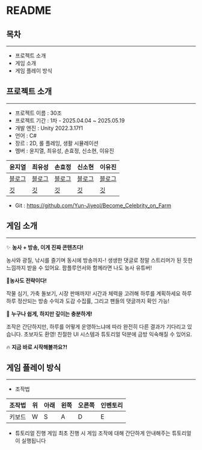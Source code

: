 # README

## 목차

---

- 프로젝트 소개
- 게임 소개
- 게임 플레이 방식

## 프로젝트 소개

---

- 프로젝트 이름 : 30조
- 프로젝트 기간 : 1차 - 2025.04.04 ~ 2025.05.19
- 개발 엔진 : Unity 2022.3.17f1
- 언어 : C#
- 장르 :  2D, 롤 플레잉, 생활 시뮬레이션
- 멤버 : 윤지열, 최유성, 손효정, 신소현, 이유진

| 윤지열 | 최유성 | 손효정 | 신소현 | 이유진 |
| --- | --- | --- | --- | --- |
| [블로그](https://velog.io/@yunssi/posts) | [블로그](https://sin-dev200.tistory.com/) | [블로그](https://fociend.tistory.com/) | [블로그](https://velog.io/@slj506/posts) | [블로그](https://velog.io/@yjyj713/posts) |
| [깃](https://github.com/Yun-Jiyeol) | [깃](https://github.com/000SIN) | [깃](https://github.com/hyojeong0509) | [깃](https://github.com/S-SoHyun) | [깃](https://github.com/yjyj713) |
- Git : https://github.com/Yun-Jiyeol/Become_Celebrity_on_Farm

## 게임 소개

---

✨ **농사 + 방송, 이게 진짜 콘텐츠다!**

농사와 광질, 낚시를 즐기며 동시에 방송까지-!
생생한 댓글로 정말 스트리머가 된 듯한 느낌까지 받을 수 있어요.
팜플루언서와 함께라면 나도 농사 유튜버!

🎵**농사도 전략이다!**

작물 심기, 가축 돌보기, 시장 판매까지!
시간과 체력을 고려해 하루를 계획하세요
하루하루 정산되는 방송 수익과 도감 수집률, 그리고 팬들의 댓글까지 확인 가능!


👶 **누구나 쉽게, 하지만 깊이는 충분하게!**

조작은 간단하지만,
하루를 어떻게 운영하느냐에 따라 완전히 다른 결과가 기다리고 있습니다.
초보자도 환영! 친절한 UI 시스템과 튜토리얼 덕분에 금방 익숙해질 수 있어요.

🔥 **지금 바로 시작해볼까요?!**

## 게임 플레이 방식

---

- 조작법

| 조작법 | 위 | 아래 | 왼쪽 | 오른쪽 | 인벤토리 |
| --- | --- | --- | --- | --- | --- |
| 키보드 | W | S | A | D | E |

- 튜토리얼 진행
게임 최초 진행 시 게임 조작에 대해 간단하게 안내해주는 튜토리얼이 실행됩니다


